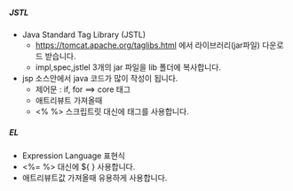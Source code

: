 ##### JSTL
+ Java Standard Tag Library (JSTL)
	+ https://tomcat.apache.org/taglibs.html 에서 라이브러리(jar파일) 다운로드 받습니다.
	+ impl,spec,jstlel 3개의 jar 파일을 lib 폴더에 복사합니다.
+ jsp 소스안에서 java 코드가 많이 작성이 됩니다.
	+ 제어문 : if, for	==> core 태그
	+ 애트리뷰트 가져올때
	+ <% %> 스크립트릿 대신에 태그를 사용합니다.
	
##### EL
+ Expression Language 표현식
+ <%= %> 대신에 ${ } 사용합니다. 
+ 애트리뷰트값 가져올때 유용하게 사용합니다.